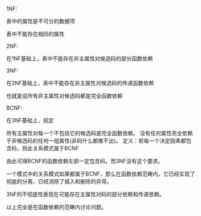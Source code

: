 1NF:

表中的属性是不可分的数据项

表中不能存在相同的属性

2NF:

在1NF基础上，表中不能存在非主属性对候选码的部分函数依赖

3NF:

在2NF基础上，表中不能存在非主属性对候选码的传递函数依赖

也就是说所有非主属性对候选码都是完全函数依赖

BCNF:

在3NF基础上，规定

所有主属性对每一个不包括它的候选码是完全函数依赖。
没有任何属性完全依赖于非候选码的任何一组属性(非码什么都推不出)。
定义：若每一个决定因素都包含码，则此关系模式属于BCNF

由此可得BCNF的函数依赖左部一定包含码。而3NF没有这个要求。

一个模式中的关系模式如果都属于BCNF，那么在函数依赖范畴内，它已经实现了彻底的分离，已经消除了插入和删除的异常。

3NF的不彻底性表现在可能存在主属性对码的部分依赖和传递依赖。

以上完全是在函数依赖的范畴内讨论问题。
